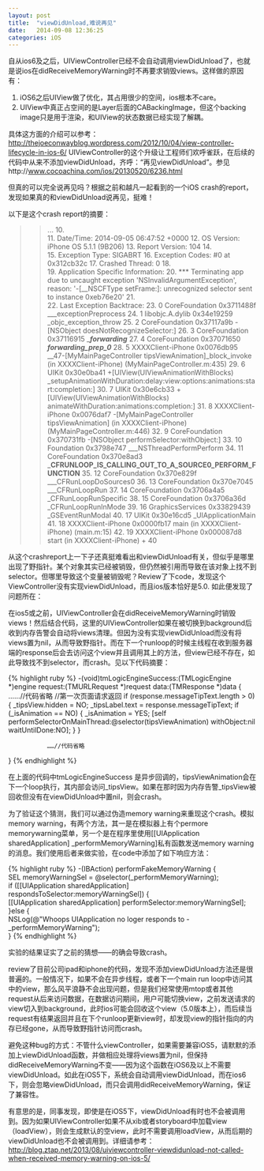 ```yaml
---
layout: post
title:  "viewDidUnload,难说再见"
date:   2014-09-08 12:36:25
categories: iOS
---
```


自从ios6及之后，UIViewController已经不会自动调用viewDidUnload了，也就是说ios在didReceiveMemoryWarning时不再要求销毁views。这样做的原因有：

 1. iOS6之后UIView做了优化，其占用很少的空间，ios根本不care。
 2. UIView中真正占空间的是Layer后面的CABackingImage，但这个backing image只是用于渲染，和UIView的状态数据已经实现了解耦。

具体这方面的介绍可以参考：http://thejoeconwayblog.wordpress.com/2012/10/04/view-controller-lifecycle-in-ios-6/
UIViewController的这个升级让工程师们欢呼雀跃，在后续的代码中从来不添加viewDidUnload，齐呼：“再见viewDidUnload”。参见http://www.cocoachina.com/ios/20130520/6236.html

但真的可以完全说再见吗？根据之前和越凡一起看到的一个iOS crash的report，发现如果真的和viewDidUnload说再见，挺难！

以下是这个crash report的摘要：

>>
>>...
>>10.	 
>>11.	Date/Time: 2014-09-05 06:47:52 +0000
>>12.	OS Version: iPhone OS 5.1.1 (9B206)
>>13.	Report Version: 104
>>14.	 
>>15.	Exception Type: SIGABRT
>>16.	Exception Codes: #0 at 0x312cb32c
>>17.	Crashed Thread: 0
>>18.	 
>>19.	Application Specific Information:
>>20.	*** Terminating app due to uncaught exception 'NSInvalidArgumentException', reason: '-[__NSCFType setFrame:]: unrecognized selector sent to instance 0xeb76e20'
>>21.	 
>>22.	Last Exception Backtrace:
>>23.	0 CoreFoundation 0x3711488f ___exceptionPreprocess
>>24.	1 libobjc.A.dylib 0x34e19259 _objc_exception_throw
>>25.	2 CoreFoundation 0x37117a9b -[NSObject doesNotRecognizeSelector:]
>>26.	3 CoreFoundation 0x37116915 ____forwarding___
>>27.	4 CoreFoundation 0x37071650 ___forwarding_prep_0___
>>28.	5 XXXXClient-iPhone 0x0076db95 __47-[MyMainPageController tipsViewAnimation]_block_invoke (in XXXXClient-iPhone) (MyMainPageController.m:435)
>>29.	6 UIKit 0x30e0ba41 +[UIView(UIViewAnimationWithBlocks) _setupAnimationWithDuration:delay:view:options:animations:start:completion:]
>>30.	7 UIKit 0x30e6cb33 +[UIView(UIViewAnimationWithBlocks) animateWithDuration:animations:completion:]
>>31.	8 XXXXClient-iPhone 0x0076daf7 -[MyMainPageController tipsViewAnimation] (in XXXXClient-iPhone) (MyMainPageController.m:446)
>>32.	9 CoreFoundation 0x370731fb -[NSObject performSelector:withObject:]
>>33.	10 Foundation 0x3798e747 ___NSThreadPerformPerform
>>34.	11 CoreFoundation 0x370e8ad3 ___CFRUNLOOP_IS_CALLING_OUT_TO_A_SOURCE0_PERFORM_FUNCTION__
>>35.	12 CoreFoundation 0x370e829f ___CFRunLoopDoSources0
>>36.	13 CoreFoundation 0x370e7045 ___CFRunLoopRun
>>37.	14 CoreFoundation 0x3706a4a5 _CFRunLoopRunSpecific
>>38.	15 CoreFoundation 0x3706a36d _CFRunLoopRunInMode
>>39.	16 GraphicsServices 0x33829439 _GSEventRunModal
>>40.	17 UIKit 0x30e16cd5 _UIApplicationMain
>>41.	18 XXXXClient-iPhone 0x0000fb17 main (in XXXXClient-iPhone) (main.m:15)
>>42.	19 XXXXClient-iPhone 0x000087d8 start (in XXXXClient-iPhone) + 40

从这个crashreport上一下子还真挺难看出和viewDidUnload有关，但似乎是哪里出现了野指针。某个对象其实已经被销毁，但仍然被引用而导致在该对象上找不到selector。但哪里导致这个变量被销毁呢？Review了下code，发现这个ViewController没有实现viewDidUnload，而且ios版本恰好是5.0.
如此便发现了问题所在：

在ios5或之前，UIViewController会在didReceiveMemoryWarning时销毁views！然后结合代码，这里的UIViewController如果在被切换到background后收到内存告警会自动将views清理。但因为没有实现viewDidUnload而没有将views置为nil，从而导致野指针。而在下一个runloop的时候主线程在收到服务器端的response后会去访问这个view并且调用其上的方法，但view已经不存在，如此导致找不到selector，而crash。见以下代码摘要：

{% highlight ruby %}
   -(void)tmLogicEngineSuccess:(TMLogicEngine *)engine request:(TMURLRequest *)request data:(TMResponse *)data
   {
       ……//代码省略
                   //第一次页面请求返回
                   if (response.messageTipText.length > 0) {
                       _tipsView.hidden = NO;
                       _tipsLabel.text = response.messageTipText;
                       if (_isAnimation == NO) {
                           _isAnimation = YES;
                           [self performSelectorOnMainThread:@selector(tipsViewAnimation) withObject:nil waitUntilDone:NO];
                       }
                   }
      
               ……//代码省略
   }
 {% endhighlight %}

在上面的代码中tmLogicEngineSuccess 是异步回调的，tipsViewAnimation会在下一个loop执行，其内部会访问_tipsView。如果在那时因为内存告警_tipsView被回收但没有在viewDidUnload中置nil，则会crash。

为了验证这个猜测，我们可以通过伪造memory warning来重现这个crash。模拟memory warning，有两个方法，其一是在模拟器上有个permore memorywarning菜单，另一个是在程序里使用[[UIApplication sharedApplication] _performMemoryWarning]私有函数发送memory warning的消息。我们使用后者来做实验，在code中添加了如下响应方法：

{% highlight ruby %}
   -(IBAction) performFakeMemoryWarning {        
   SEL memoryWarningSel = @selector(_performMemoryWarning);     
   if ([[UIApplication sharedApplication] respondsToSelector:memoryWarningSel])    {       
      [[UIApplication sharedApplication] performSelector:memoryWarningSel];     
   }else {       
      NSLog(@"Whoops UIApplication no loger responds to -_performMemoryWarning");     
   }
 {% endhighlight %}

实验的结果证实了之前的猜想——的确会导致crash。

review了目前公司ipad和iphone的代码，发现不添加viewDidUnload方法还是很普遍的。一般情况下，如果不会在异步线程，或者下一个main run loop中访问其中的view，那么风平浪静不会出现问题，但是我们经常使用mtop或者其他request从后来访问数据，在数据访问期间，用户可能切换view，之前发送请求的view切入到background，此时ios可能会回收这个view（5.0版本上），而后续当request有结果返回并且在下个runloop更新view时，却发现view的指针指向的内存已经gone，从而导致野指针访问而crash。

避免这种bug的方式：不管什么viewController，如果需要兼容iOS5，请默默的添加上viewDidUnload函数，并做相应处理将views置为nil，但保持didReceiveMemoryWarning不变——因为这个函数在iOS6及以上不需要viewDidUnload。如此在iOS5下，系统会自动调用viewDidUnload，而在ios6下，则会忽略viewDidUnload，而只会调用didReceiveMemoryWarning，保证了兼容性。

有意思的是，同事发现，即使是在iOS5下，viewDidUnload有时也不会被调用到。因为如果UIViewController如果不从xib或者storyboard中加载view（loadView），则会生成默认的空view，此时不需要调用loadView，从而后期的viewDidUnload也不会被调用到。详细请参考：
http://blog.ztap.net/2013/08/uiviewcontroller-viewdidunload-not-called-when-received-memory-warning-on-ios-5/

